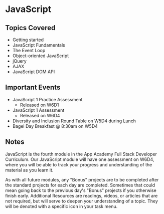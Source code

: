 # JavaScript

## Topics Covered

- Getting started
- JavaScript Fundamentals
- The Event Loop
- Object-oriented JavaScript
- jQuery
- AJAX
- JavaScript DOM API

## Important Events

- JavaScript 1 Practice Assessment
  - Released on W6D1
- JavaScript 1 Assessment
  - Released on W6D4
- Diversity and Inclusion Round Table on W5D4 during Lunch
- Bagel Day Breakfast @ 8:30am on W5D4

## Notes

JavaScript is the fourth module in the App Academy Full Stack Developer
Curriculum. Our JavaScript module will have one assessment on W6D4, where you
will be able to track your progress and understanding of the material as you
learn it.

As with all future modules, any "Bonus" projects are to be completed after the
standard projects for each day are completed. Sometimes that could mean going
back to the previous day's "Bonus" projects if you otherwise finish early.
Additional Resources are readings, videos, or articles that are not required,
but will serve to deepen your understanding of a topic. They will be denoted
with a specific icon in your task menu.
